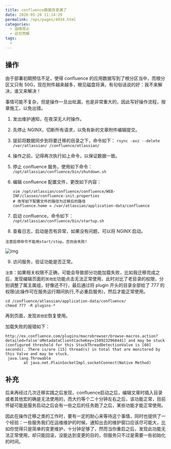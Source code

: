 ```yaml
---
title: confluence数据目录满了
date: 2020-05-28 11:14:29
permalink: /ops/pages/4934.html
categories:
  - 运维观止
  - 迎刃而解
tags:
  - 
---
```


## 操作

由于部署初期预估不足，使得 confluence 的应用数据写到了根分区当中，而根分区又只有 50G，现在附件越来越多，眼见磁盘将满，有句俗话说的好：我不来解决，谁又来解决！


事情可能不复杂，但是操作一旦出纰漏，也是非常重大的，因此写好操作流程，按章施工，以免出错。



1. 发出维护通知，在夜深无人时操作。

2. 先停止 NGINX，切断所有请求，以免有新的文章附件编辑提交。

3. 提前将数据同步到将要迁移的目录之下，命令如下：
   `rsync -avz --delete /var/atlassian/ /confluence/atlassian/`

4. 操作之前，记得再次执行如上命令，以保证数据一致。

5. 停止 confluence 服务，使用如下命令：
   `/opt/atlassian/confluence/bin/shutdown.sh`

6. 编辑 confluence 配置文件，更改如下内容：

   ```shell
   vim /opt/atlassian/confluence/confluence/WEB-INF/classes/confluence-init.properties
   # 改写如下配置文件的路径为迁移后的路径
   confluence.home = /var/atlassian/application-data/confluence
   ```

7. 启动 confluence，命令如下：
   `/opt/atlassian/confluence/bin/startup.sh`

8. 查看日志，启动是否有异常，如果没有问题，可以将 NGINX 启动。


`注意启停命令不能用start/stop，否则会失败!`


![img](http://t.eryajf.net/imgs/2021/09/6ef7c2de8232eb57.jpg)





9. 访问服务，验证功能是否正常。



`注意`：如果相关权限不正确，可能会导致部分功能加载失败，比如我迁移完成之后，发现编辑页面的`其他宏`功能点击无法正常使用，此时对比了老目录的权限，分别调整了属主属组，好像还不行，最后通过将 plugin 开头的目录全部给了 777 的权限(此操作可在服务运行期间执行,不必重启服务)，然后才能正常使用。



```shell
cd /confluence/atlassian/application-data/confluence/
chmod 777 -R plugins-*
```



再到页面，发现`其他宏`恢复使用。



加载失败的报错如下：



```shell
http://ex.confluence.com/plugins/macrobrowser/browse-macros.action?detailed=false¯oMetadataClientCacheKey=1589232968441] and may be stuck (configured threshold for this StuckThreadDetectionValve is [60] seconds). There is/are [15] thread(s) in total that are monitored by this Valve and may be stuck.
 java.lang.Throwable
        at java.net.PlainSocketImpl.socketConnect(Native Method)
```

## 补充

后来再经过几次迁移实践之后发现，confluence启动之后，编辑文章时插入目录或者其他宏的确是无法使用的，而大约等个二十分钟左右之后，该功能正常，目前怀疑可能是服务启动之后会有一些之后的任务跑了之后，某些功能才能正常使用。

因此在操作迁移之类的工作时，要有一定的耐心来等待这个事情，同时也提供了一个经验：一些服务我们在运维维护的时候，通知出去的维护窗口应该尽可能大，比如你觉得只是简单的变更维护，十分钟足够了，然而当你重启之后，发现此功能无法正常使用，却只能回滚，没能达到变更的目的，但服务只不过是需要一些初始化的时间。